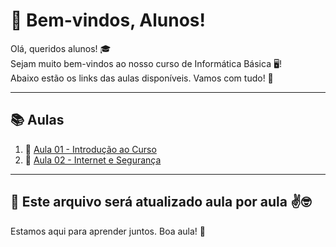 # 👋 Bem-vindos, Alunos!

Olá, queridos alunos! 🎓  
Sejam muito bem-vindos ao nosso curso de Informática Básica 🖥️!  
Abaixo estão os links das aulas disponíveis. Vamos com tudo! 🚀  

---

## 📚 Aulas

1. 📖 [Aula 01 - Introdução ao Curso](https://www.canva.com/design/DAGwOAZEdkY/6h61tGE5-EvqzDSJD4t3eg/edit?utm_content=DAGwOAZEdkY&utm_campaign=designshare&utm_medium=link2&utm_source=sharebutton)
2. 🛜 [Aula 02 - Internet e Segurança](https://www.canva.com/design/DAGw4cfJmGg/3DMJNIo_kkeKocjFNK-O7g/edit?utm_content=DAGw4cfJmGg&utm_campaign=designshare&utm_medium=link2&utm_source=sharebutton)


---

## 📢 Este arquivo será atualizado aula por aula ✌️🤓

Estamos aqui para aprender juntos. Boa aula! 💼
